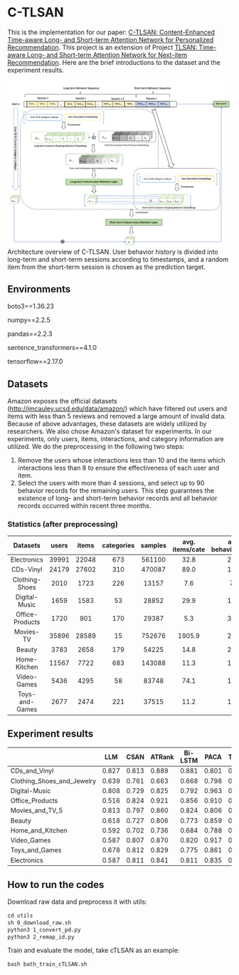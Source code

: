 # C-TLSAN
This is the implementation for our paper: [C-TLSAN: Content-Enhanced Time-aware Long- and Short-term
Attention Network for Personalized Recommendation](https://www.arxiv.org/abs/2506.13021). This project is an extension of Project [TLSAN: Time-aware Long- and Short-term Attention Network for Next-item Recommendation](https://github.com/TsingZ0/TLSAN). Here are the brief introductions to the dataset and the experiment results. 

![](./Images/model_architecture.png)
Architecture overview of C-TLSAN. User behavior history is divided into long-term and short-term sessions according to timestamps, and a random item from the short-term session is chosen as the prediction target.

## Environments
boto3==1.36.23

numpy==2.2.5

pandas==2.2.3

sentence_transformers==4.1.0

tensorflow==2.17.0

## Datasets
Amazon exposes the official datasets (http://jmcauley.ucsd.edu/data/amazon/) which have filtered out users and items with less than 5 reviews and removed a large amount of invalid data. Because of above advantages, these datasets are widely utilized by researchers. We also chose Amazon's dataset for experiments. In our experiments, only users, items, interactions, and category information are utilized. We do the preprocessing in the following two steps:
1. Remove the users whose interactions less than 10 and the items which interactions less than 8 to ensure the effectiveness of each user and item.
2. Select the users with more than 4 sessions, and select up to 90 behavior records for the remaining users. This step guarantees the existence of long- and short-term behavior records and all behavior records occurred within recent three months.

### Statistics (after preprocessing)
Datasets | users | items | categories | samples | avg.<br>items/cate | avg.<br>behaviors/item | avg.<br>behaviors/user
:-: | :-: | :-: | :-: | :-: | :-: | :-: | :-:
Electronics | 39991 | 22048 | 673 | 561100 | 32.8 | 25.4 | 14.0
CDs-Vinyl | 24179 | 27602 | 310 | 470087 | 89.0 | 17.0 | 19.4
Clothing-Shoes | 2010 | 1723 | 226 | 13157 | 7.6 | 7.6 | 6.5
Digital-Music | 1659 | 1583 | 53 | 28852 | 29.9 | 18.2 | 17.4
Office-Products | 1720 | 901 | 170 | 29387 | 5.3 | 32.6 | 17.0
Movies-TV | 35896 | 28589 | 15 | 752676 | 1905.9 | 20.9 | 26.3
Beauty | 3783 | 2658 | 179 | 54225 | 14.8 | 20.4 | 14.3
Home-Kitchen | 11567 | 7722 | 683 | 143088 | 11.3 | 12.3 | 18.5
Video-Games | 5436 | 4295 | 58 | 83748 | 74.1 | 19.5 | 15.4
Toys-and-Games | 2677 | 2474 | 221 | 37515 | 11.2 | 15.2 | 14.0

## Experiment results
|                            | LLM   | CSAN  | ATRank | Bi-LSTM | PACA  | TLSAN | cTLSAN |
|----------------------------|-------|-------|--------|---------|-------|-------|--------|
| CDs_and_Vinyl              | 0.827 | 0.813 |  0.889 |   0.881 | 0.801 | 0.942 |  0.938 |
| Clothing_Shoes_and_Jewelry | 0.639 | 0.761 |  0.663 |   0.668 | 0.798 | 0.927 |  0.938 |
| Digital-Music              | 0.808 | 0.729 |  0.825 |   0.792 | 0.963 | 0.972 |  0.974 |
| Office_Products            | 0.516 | 0.824 |  0.921 |   0.856 | 0.910 | 0.969 |  0.976 |
| Movies_and_TV_5            | 0.813 | 0.797 |  0.860 |   0.824 | 0.806 | 0.879 |  0.909 |
| Beauty                     | 0.618 | 0.727 |  0.806 |   0.773 | 0.859 | 0.925 |  0.947 |
| Home_and_Kitchen           | 0.592 | 0.702 |  0.736 |   0.684 | 0.788 | 0.865 |  0.895 |
| Video_Games                | 0.587 | 0.807 |  0.870 |   0.820 | 0.917 | 0.914 |  0.933 |
| Toys_and_Games             | 0.678 | 0.812 |  0.829 |   0.775 | 0.861 | 0.922 |  0.936 |
| Electronics                | 0.587 | 0.811 |  0.841 |   0.811 | 0.835 | 0.894 |  0.913 |

## How to run the codes
Download raw data and preprocess it with utils:
```
cd utils
sh 0_download_raw.sh
python3 1_convert_pd.py
python3 2_remap_id.py
```
Train and evaluate the model, take cTLSAN as an example:
```
bash bath_train_cTLSAN.sh
```

